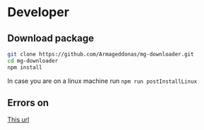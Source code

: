 # Developer 
## Download package

```bash
git clone https://github.com/Armageddonas/mg-downloader.git
cd mg-downloader
npm install
```

In case you are on a linux machine run
`npm run postInstallLinux`

## Errors on
[This url](https://www.youtube.com/watch?v=Z2Pa66C8Y1c)